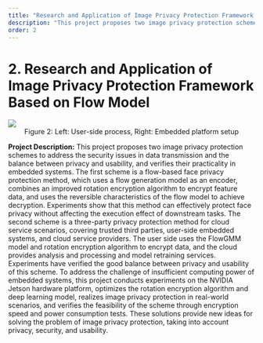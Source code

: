 ```yaml
---
title: "Research and Application of Image Privacy Protection Framework Based on Flow Model"
description: "This project proposes two image privacy protection schemes to address the security issues in data transmission and the balance between privacy and usability, and verifies their practicality in embedded systems."
order: 2
---
```


# 2. Research and Application of Image Privacy Protection Framework Based on Flow Model

<img src="/images/projects/pj_2.jpg" />

<center>Figure 2: Left: User-side process, Right: Embedded platform setup</center >

**Project Description:** This project proposes two image privacy protection schemes to address the security issues in data transmission and the balance between privacy and usability, and verifies their practicality in embedded systems. The first scheme is a flow-based face privacy protection method, which uses a flow generation model as an encoder, combines an improved rotation encryption algorithm to encrypt feature data, and uses the reversible characteristics of the flow model to achieve decryption. Experiments show that this method can effectively protect face privacy without affecting the execution effect of downstream tasks. The second scheme is a three-party privacy protection method for cloud service scenarios, covering trusted third parties, user-side embedded systems, and cloud service providers. The user side uses the FlowGMM model and rotation encryption algorithm to encrypt data, and the cloud provides analysis and processing and model retraining services. Experiments have verified the good balance between privacy and usability of this scheme. To address the challenge of insufficient computing power of embedded systems, this project conducts experiments on the NVIDIA Jetson hardware platform, optimizes the rotation encryption algorithm and deep learning model, realizes image privacy protection in real-world scenarios, and verifies the feasibility of the scheme through encryption speed and power consumption tests. These solutions provide new ideas for solving the problem of image privacy protection, taking into account privacy, security, and usability.